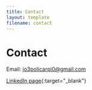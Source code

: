 ```yaml
---
title: Contact
layout: template
filename: contact
---
```


# Contact

Email: [jo3policarpi0@gmail.com](mailto:jo3policarpi0@gmail.com)

[LinkedIn page](https://www.linkedin.com/in/joseph-policarpio){:target="_blank"}